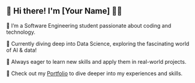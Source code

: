 
<!--
**Zairi-Maissene/Zairi-Maissene** is a ✨ _special_ ✨ repository because its `README.md` (this file) appears on your GitHub profile.
-->
## 👋 Hi there! I'm [Your Name] 👨‍💻

🔭 I’m a Software Engineering student passionate about coding and technology.

🌱 Currently diving deep into Data Science, exploring the fascinating world of AI & data!

🚀 Always eager to learn new skills and apply them in real-world projects.

📂 Check out my [Portfolio](https://zairi-maissene.github.io/) to dive deeper into my experiences and skills.



